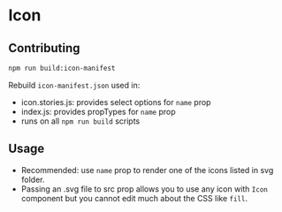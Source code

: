 # Icon

## Contributing

```sh
npm run build:icon-manifest
```

Rebuild `icon-manifest.json` used in:

-   icon.stories.js: provides select options for `name` prop
-   index.js: provides propTypes for `name` prop
-   runs on all `npm run build` scripts

## Usage

-   Recommended: use `name` prop to render one of the icons listed in svg folder.
-   Passing an .svg file to src prop allows you to use any icon with `Icon` component but you cannot edit much about the CSS like `fill`.
